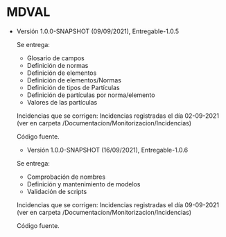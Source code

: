 # MDVAL

- Versión 1.0.0-SNAPSHOT (09/09/2021), Entregable-1.0.5

  Se entrega:
  
  	- Glosario de campos
	- Definición de normas
	- Definición de elementos
	- Definición de elementos/Normas
	- Definición de tipos de Partículas
	- Definición de partículas por norma/elemento
	- Valores de las partículas
	
  Incidencias que se corrigen: Incidencias registradas el día 02-09-2021 (ver en carpeta /Documentacion/Monitorizacion/Incidencias)
  
  Código fuente.
  
  - Versión 1.0.0-SNAPSHOT (16/09/2021), Entregable-1.0.6

  Se entrega:
  
  	- Comprobación de nombres
	- Definición y mantenimiento de modelos
	- Validación de scripts
	
  Incidencias que se corrigen: Incidencias registradas el día 09-09-2021 (ver en carpeta /Documentacion/Monitorizacion/Incidencias)
  
  Código fuente.
  
       
       
 
  
       